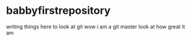 # babbyfirstrepository

writing things here to look at git wow i am a git master look at how great it am
